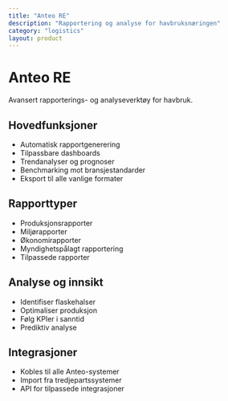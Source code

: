 ```yaml
---
title: "Anteo RE"
description: "Rapportering og analyse for havbruksnæringen"
category: "logistics"
layout: product
---
```

# Anteo RE

Avansert rapporterings- og analyseverktøy for havbruk.

## Hovedfunksjoner

- Automatisk rapportgenerering
- Tilpassbare dashboards
- Trendanalyser og prognoser
- Benchmarking mot bransjestandarder
- Eksport til alle vanlige formater

## Rapporttyper

- Produksjonsrapporter
- Miljørapporter
- Økonomirapporter
- Myndighetspålagt rapportering
- Tilpassede rapporter

## Analyse og innsikt

- Identifiser flaskehalser
- Optimaliser produksjon
- Følg KPIer i sanntid
- Prediktiv analyse

## Integrasjoner

- Kobles til alle Anteo-systemer
- Import fra tredjepartssystemer
- API for tilpassede integrasjoner
